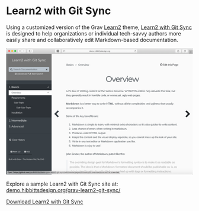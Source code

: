 # Learn2 with Git Sync

Using a customized version of the Grav [Learn2](https://github.com/getgrav/grav-theme-learn2) theme, [Learn2 with Git Sync](https://github.com/hibbitts-design/grav-skeleton-learn2-with-git-sync) is designed to help organizations or individual tech-savvy authors more easily share and collaboratively edit Markdown-based documentation.

![Learn2 with Git Sync](images/learn2gitsync.png)

Explore a sample Learn2 with Git Sync site at: <br> [demo.hibbittsdesign.org/grav-learn2-git-sync/](http://demo.hibbittsdesign.org/grav-learn2-git-sync/)

[Download Learn2 with Git Sync](http://hibbittsdesign.org/blog/downloads/grav-skeleton-learn2-with-git-sync-site.zip?classes=button)
